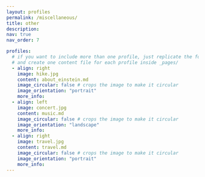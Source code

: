 ```yaml
---
layout: profiles
permalink: /miscellaneous/
title: other
description:
nav: true
nav_order: 7

profiles:
  # if you want to include more than one profile, just replicate the following block
  # and create one content file for each profile inside _pages/
  - align: right
    image: hike.jpg
    content: about_einstein.md
    image_circular: false # crops the image to make it circular
    image_orientation: "portrait"
    more_info: 
  - align: left
    image: concert.jpg
    content: music.md
    image_circular: false # crops the image to make it circular
    image_orientation: "landscape"
    more_info: 
  - align: right
    image: travel.jpg
    content: travel.md
    image_circular: false # crops the image to make it circular
    image_orientation: "portrait"
    more_info: 
---
```

